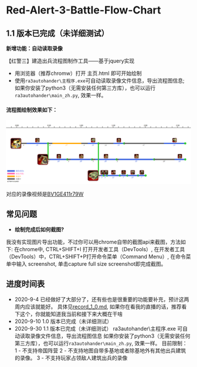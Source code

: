 # Red-Alert-3-Battle-Flow-Chart

## 1.1 版本已完成（未详细测试）
**新增功能：自动读取录像**

【红警三】建造出兵流程图制作工具——基于jquery实现
- 用浏览器（推荐chromw）打开 主页.html 即可开始绘制
- 使用`ra3autohander\主程序.exe`可自动读取录像文件信息，导出流程图信息;
 如果你安装了python3（无需安装任何第三方库），也可以运行`ra3autohander\main_zh.py`, 效果一样。


#### 流程图绘制效果如下：
![](https://github.com/BigShuang/Red-Alert-3-Battle-Flow-Chart/blob/master/output/BV1GE411r79W_3_ps.png)

对应的录像视频是[BV1GE411r79W](https://www.bilibili.com/video/BV1GE411r79W)


## 常见问题
- **绘制完成后如何截图?**
  
我没有实现图片导出功能，不过你可以用chrome自带的截图api来截图，方法如下:
在chrome中, CTRL+SHIFT+I 打开开发者工具（DevTools）,
在开发者工具（DevTools）中，CTRL+SHIFT+P打开命令菜单（Command Menu）,
在命令菜单中输入 screenshot,
单击capture full size screenshot即完成截图。


## 进度时间表
- 2020-9-4
已经做好了大部分了，还有些也是很重要的功能要补充，预计这两周内应该就能好。
具体见[record_1_0.md](https://github.com/BigShuang/Red-Alert-3-Battle-Flow-Chart/blob/master/docs/record_1_0.md), 如果你在看我的直播的话，推荐看下这个，你就能知道我当前和接下来大概在干啥
- 2020-9-10
 1.0 版本已完成（未详细测试）
- 2020-9-30
 1.1 版本已完成（未详细测试）
 ra3autohander\主程序.exe 可自动读取录像文件信息，导出流程图信息
 如果你安装了python3（无需安装任何第三方库），也可以运行`ra3autohander\main_zh.py`, 效果一样。
 目前限制：
 1 - 不支持帝国阵营
 2 - 不支持地图自带多基地或者除基地外有其他出兵建筑的录像。
 3 - 不支持玩家占领敌人建筑出兵的录像